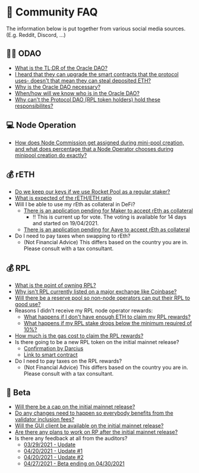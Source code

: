 # :speak_no_evil: Community FAQ

The information below is put together from various social media sources. (E.g. Reddit, Discord, ...)

## :mage_man: ODAO
* [What is the TL;DR of the Oracle DAO?](https://discord.com/channels/405159462932971535/704196071881965589/804156484161896468)
* [I heard that they can upgrade the smart contracts that the protocol uses- doesn't that mean they can steal deposited ETH?](https://discord.com/channels/405159462932971535/704196071881965589/820084833895448607)
* [Why is the Oracle DAO necessary?](https://discord.com/channels/405159462932971535/704196071881965589/812111405263486996)
* [When/how will we know who is in the Oracle DAO?](https://discord.com/channels/405159462932971535/704196071881965589/812110740995178496)
* [Why can't the Protocol DAO (RPL token holders) hold these responsibilites?](https://discord.com/channels/405159462932971535/704196071881965589/812112820350746644)


## :computer: Node Operation
* [How does Node Commission get assigned during mini-pool creation, and what does percentage that a Node Operator chooses during minipool creation do exactly?](https://discord.com/channels/405159462932971535/704196071881965589/839018293540552716)

## :moneybag: rETH

* [Do we keep our keys if we use Rocket Pool as a regular staker?](https://www.reddit.com/r/rocketpool/comments/n186fg/do_we_keep_our_eth_keys_if_we_use_rocket_pool_as/gwbg5ye?utm_medium=android_app&utm_source=share&context=3)
* [What is expected of the rETH/ETH ratio](https://discord.com/channels/405159462932971535/468923220607762485/823816997417517067)
* Will I be able to use my rEth as collateral in DeFi?
  - [There is an application pending for Maker to accept rEth as collateral](https://vote.makerdao.com/polling/QmV4YgXs?network=mainnet#poll-detail)
    - :bangbang: This is current up for vote. The voting is available for 14 days and started on 19/04/2021. 
  - [There is an application pending for Aave to accept rEth as collateral](https://governance.aave.com/t/proposal-add-support-for-reth-token/3585)
* Do I need to pay taxes when swapping to rEth?
  - (Not Financial Advice) This differs based on the country you are in. Please consult with a tax consultant.

## :moneybag: RPL
* [What is the point of owning RPL?](https://www.reddit.com/r/ethstaker/comments/mwib11/rocketpool_community_resources/gvkik78?utm_source=share&utm_medium=web2x&context=3)
* [Why isn't RPL currently listed on a major exchange like Coinbase?](https://discord.com/channels/405159462932971535/709960470953590825/834968369895047179)
* [Will there be a reserve pool so non-node operators can put their RPL to good use?](https://discord.com/channels/405159462932971535/704196071881965589/831427079382892554)
* Reasons I didn't receive my RPL node operator rewards:
  - [What happens if I don't have enough ETH to claim my RPL rewards?](https://discord.com/channels/405159462932971535/468923220607762485/823742118262210580)
  - [What happens if my RPL stake drops below the minimum required of 10%?](https://discord.com/channels/405159462932971535/704196071881965589/802796013923336192)
* [How much is the gas cost to claim the RPL rewards?](https://docs.google.com/spreadsheets/d/1A5Ef2gpuukoDWSyu2C9SEZOrqbB02Sx1ojhePMCpnvw/edit)
* Is there going to be a new RPL token on the initial mainnet release?
  - [Confirmation by Darcius](https://discord.com/channels/405159462932971535/704196071881965589/805965393846861866)
  - [Link to smart contract](https://discord.com/channels/405159462932971535/709960470953590825/800513269257207868)
* Do I need to pay taxes on the RPL rewards?
  - (Not Financial Advice) This differs based on the country you are in. Please consult with a tax consultant.

## :rocket: Beta

* [Will there be a cap on the initial mainnet release?](https://discord.com/channels/405159462932971535/405164275036848128/817275321010094090)
* [Do any changes need to happen so everybody benefits from the validator inclusion fees?](https://discord.com/channels/405159462932971535/468923220607762485/834701375756566548)
* [Will the GUI client be available on the initial mainnet release?](https://discord.com/channels/405159462932971535/405164275036848128/830036765741547590)
* [Are there any plans to work on RP after the initial mainnet release?](https://discord.com/channels/405159462932971535/704196071881965589/829605393503748166)
* Is there any feedback at all from the auditors?
  - [03/29/2021 - Update](https://discord.com/channels/405159462932971535/704196071881965589/825869840169828372)
  - [04/20/2021 - Update #1](https://discord.com/channels/405159462932971535/405163979141545995/833934887064305684)
  - [04/20/2021 - Update #2](https://discord.com/channels/405159462932971535/405163979141545995/833934895397994537)
  - [04/27/2021 - Beta ending on 04/30/2021](https://discord.com/channels/405159462932971535/405163979141545995/836462590023434250)
